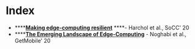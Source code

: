 # Index

* \*\*\*\*[**Making edge-computing resilient**](https://dl.acm.org/doi/abs/10.1145/3419111.3421278) ****- Harchol et al., SoCC' 20
* \*\*\*\*[**The Emerging Landscape of Edge-Computing**](https://www.microsoft.com/en-us/research/publication/the-emerging-landscape-of-edge-computing/) - Noghabi et al., GetMobile' 20

